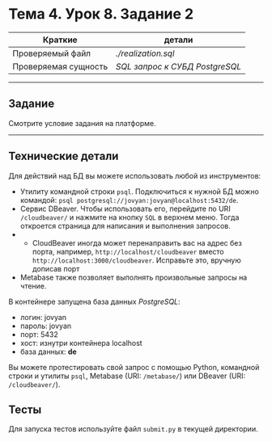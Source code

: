 # Тема 4. Урок 8. Задание 2

| Краткие | детали |
| --- | --- |
| Проверяемый файл     | *./realization.sql*            |
| Проверяемая сущность | *SQL запрос к СУБД PostgreSQL* |

- - -

## Задание

Смотрите условие задания на платформе.

---

## Технические детали

Для действий над БД вы можете использовать любой из инструментов:
- Утилиту командной строки `psql`. Подключиться к нужной БД можно командой: `psql postgresql://jovyan:jovyan@localhost:5432/de`.
- Сервис DBeaver. Чтобы использовать его, перейдите по URI `/cloudbeaver/` и нажмите на кнопку `SQL` в верхнем меню. Тогда откроется страница для написания и выполнения запросов.
- - CloudBeaver иногда может перенаправить вас на адрес без порта, например, `http://localhost/cloudbeaver` вместо `http://localhost:3000/cloudbeaver`. Исправьте это, вручную дописав порт
- Metabase также позволяет выполнять произвольные запросы на чтение.

В контейнере запущена база данных *PostgreSQL*:
- логин: jovyan
- пароль: jovyan
- порт: 5432
- хост: изнутри контейнера localhost
- база данных: **de**

Вы можете протестировать свой запрос с помощью Python, командной строки и утилиты `psql`, Metabase (URI: `/metabase/`) или DBeaver (URI: `/cloudbeaver/`).

## Тесты

Для запуска тестов используйте файл `submit.py` в текущей директории.
